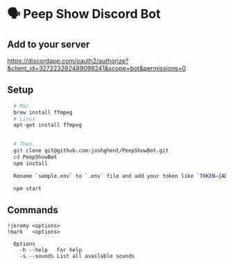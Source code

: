 # :speaking_head: Peep Show Discord Bot

## Add to your server
https://discordapp.com/oauth2/authorize?&client_id=327223282489098241&scope=bot&permissions=0

## Setup
```bash
  # Mac
  brew install ffmpeg
  # Linux
  apt-get install ffmpeg

  
  # Then...
  git clone git@github.com:joshghent/PeepShowBot.git
  cd PeepShowBot
  npm install

  Rename `sample.env` to `.env` file and add your token like `TOKEN={ADD_YOUR_DISCORD_TOKEN}`

  npm start
```


## Commands
```
!jeremy <options>
!mark   <options>

  Options
    -h --help   For help
    -s --sounds List all available sounds
```